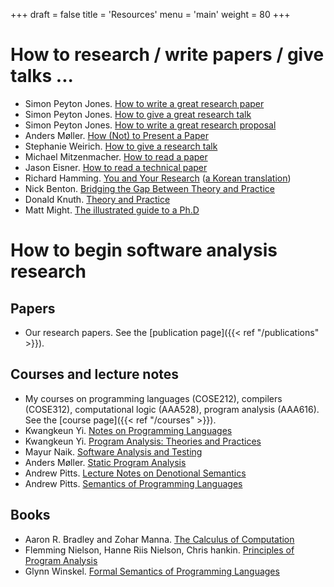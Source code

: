+++
draft = false
title = 'Resources'
menu = 'main'
weight = 80
+++

# How to research / write papers / give talks ...

- Simon Peyton Jones. [How to write a great research paper](./simon-papers.pdf)
- Simon Peyton Jones. [How to give a great research talk](./simon-talks.pdf)
- Simon Peyton Jones. [How to write a great research proposal](./simon-proposal.pdf)
- Anders Møller. [How (Not) to Present a Paper](./anders-talks.pdf)
- Stephanie Weirich. [How to give a research talk](./giving-a-talk.pdf)
- Michael Mitzenmacher. [How to read a paper](http://www.eecs.harvard.edu/~michaelm/postscripts/ReadPaper.pdf)
- Jason Eisner. [How to read a technical paper](http://www.cs.jhu.edu/~jason/advice/how-to-read-a-paper.html)
- Richard Hamming. [You and Your Research](./hamming-en.pdf) ([a Korean translation](./hamming-ko.pdf))
- Nick Benton. [Bridging the Gap Between Theory and Practice](./why-cs-theory.ps)
- Donald Knuth. [Theory and Practice](./knuth-theory-practice.pdf)
- Matt Might. [The illustrated guide to a Ph.D](http://matt.might.net/articles/phd-school-in-pictures/)

# How to begin software analysis research

## Papers

- Our research papers. See the [publication page]({{< ref "/publications" >}}).

## Courses and lecture notes

- My courses on programming languages (COSE212), compilers (COSE312), computational logic (AAA528), program analysis (AAA616). See the [course page]({{< ref "/courses" >}}).
- Kwangkeun Yi. [Notes on Programming Languages](http://ropas.snu.ac.kr/~kwang/pl-book-draft.pdf)
- Kwangkeun Yi. [Program Analysis: Theories and Practices](http://ropas.snu.ac.kr/~kwang/4541.664A/16/)
- Mayur Naik. [Software Analysis and Testing](http://www.cis.upenn.edu/~mhnaik/edu/cis700/index.htmls)
- Anders Møller. [Static Program Analysis](http://cs.au.dk/~amoeller/spa/)
- Andrew Pitts. [Lecture Notes on Denotional Semantics](./pitt-lecture-denotational-semantics-1998.ps)
- Andrew Pitts. [Semantics of Programming Languages](./sempl.pdf)

## Books

- Aaron R. Bradley and Zohar Manna. [The Calculus of Computation](https://www.amazon.com/Calculus-Computation-Procedures-Applications-Verification/dp/3540741127)
- Flemming Nielson, Hanne Riis Nielson, Chris hankin. [Principles of Program Analysis](https://www.amazon.com/Principles-Program-Analysis-Flemming-Nielson/dp/3540654100)
- Glynn Winskel. [Formal Semantics of Programming Languages](https://www.amazon.com/Formal-Semantics-Programming-Languages-Winskel/dp/0262731037)

